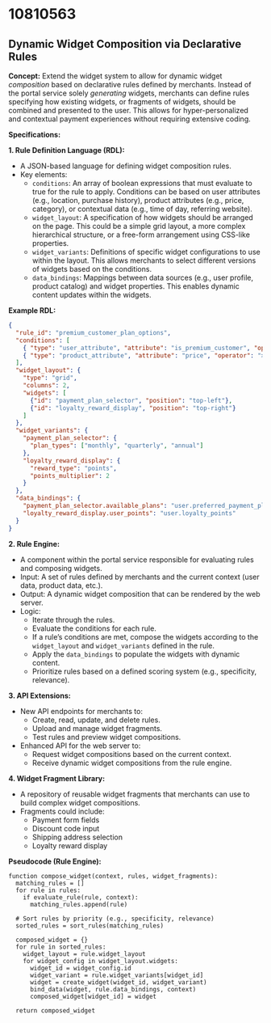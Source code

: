 # 10810563

## Dynamic Widget Composition via Declarative Rules

**Concept:** Extend the widget system to allow for dynamic widget *composition* based on declarative rules defined by merchants. Instead of the portal service solely *generating* widgets, merchants can define rules specifying how existing widgets, or fragments of widgets, should be combined and presented to the user. This allows for hyper-personalized and contextual payment experiences without requiring extensive coding.

**Specifications:**

**1. Rule Definition Language (RDL):**

*   A JSON-based language for defining widget composition rules.
*   Key elements:
    *   `conditions`: An array of boolean expressions that must evaluate to true for the rule to apply. Conditions can be based on user attributes (e.g., location, purchase history), product attributes (e.g., price, category), or contextual data (e.g., time of day, referring website).
    *   `widget_layout`: A specification of how widgets should be arranged on the page. This could be a simple grid layout, a more complex hierarchical structure, or a free-form arrangement using CSS-like properties.
    *   `widget_variants`: Definitions of specific widget configurations to use within the layout. This allows merchants to select different versions of widgets based on the conditions.
    *   `data_bindings`:  Mappings between data sources (e.g., user profile, product catalog) and widget properties.  This enables dynamic content updates within the widgets.

**Example RDL:**

```json
{
  "rule_id": "premium_customer_plan_options",
  "conditions": [
    { "type": "user_attribute", "attribute": "is_premium_customer", "operator": "=", "value": true },
    { "type": "product_attribute", "attribute": "price", "operator": ">", "value": 100 }
  ],
  "widget_layout": {
    "type": "grid",
    "columns": 2,
    "widgets": [
      {"id": "payment_plan_selector", "position": "top-left"},
      {"id": "loyalty_reward_display", "position": "top-right"}
    ]
  },
  "widget_variants": {
    "payment_plan_selector": {
      "plan_types": ["monthly", "quarterly", "annual"]
    },
    "loyalty_reward_display": {
      "reward_type": "points",
      "points_multiplier": 2
    }
  },
  "data_bindings": {
    "payment_plan_selector.available_plans": "user.preferred_payment_plans",
    "loyalty_reward_display.user_points": "user.loyalty_points"
  }
}
```

**2. Rule Engine:**

*   A component within the portal service responsible for evaluating rules and composing widgets.
*   Input: A set of rules defined by merchants and the current context (user data, product data, etc.).
*   Output: A dynamic widget composition that can be rendered by the web server.
*   Logic:
    *   Iterate through the rules.
    *   Evaluate the conditions for each rule.
    *   If a rule’s conditions are met, compose the widgets according to the `widget_layout` and `widget_variants` defined in the rule.
    *   Apply the `data_bindings` to populate the widgets with dynamic content.
    *   Prioritize rules based on a defined scoring system (e.g., specificity, relevance).

**3. API Extensions:**

*   New API endpoints for merchants to:
    *   Create, read, update, and delete rules.
    *   Upload and manage widget fragments.
    *   Test rules and preview widget compositions.
*   Enhanced API for the web server to:
    *   Request widget compositions based on the current context.
    *   Receive dynamic widget compositions from the rule engine.

**4. Widget Fragment Library:**

*   A repository of reusable widget fragments that merchants can use to build complex widget compositions.
*   Fragments could include:
    *   Payment form fields
    *   Discount code input
    *   Shipping address selection
    *   Loyalty reward display

**Pseudocode (Rule Engine):**

```
function compose_widget(context, rules, widget_fragments):
  matching_rules = []
  for rule in rules:
    if evaluate_rule(rule, context):
      matching_rules.append(rule)

  # Sort rules by priority (e.g., specificity, relevance)
  sorted_rules = sort_rules(matching_rules)

  composed_widget = {}
  for rule in sorted_rules:
    widget_layout = rule.widget_layout
    for widget_config in widget_layout.widgets:
      widget_id = widget_config.id
      widget_variant = rule.widget_variants[widget_id]
      widget = create_widget(widget_id, widget_variant)
      bind_data(widget, rule.data_bindings, context)
      composed_widget[widget_id] = widget

  return composed_widget
```